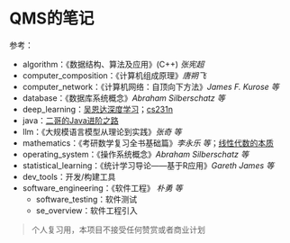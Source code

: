 # QMS的笔记

参考：

- algorithm：《数据结构、算法及应用》(C++) *张宪超*
- computer_composition：《计算机组成原理》*唐朔飞*
- computer_network：《计算机网络：自顶向下方法》*James F. Kurose 等* 
- database：《数据库系统概念》*Abraham Silberschatz 等*
- deep_learning：[吴恩达深度学习](https://www.bilibili.com/video/BV1FT4y1E74V/)；[cs231n](https://www.bilibili.com/video/BV1nJ411z7fe/)
- java：[二哥的Java进阶之路](https://www.javabetter.cn/)
- llm：《大规模语言模型从理论到实践》*张奇 等*
- mathematics：《考研数学复习全书基础篇》*李永乐 等*；[线性代数的本质](https://www.bilibili.com/video/BV1ib411t7YR/)
- operating_system：《操作系统概念》*Abraham Silberschatz 等*
- statistical_learning：《统计学习导论——基于R应用》*Gareth James 等*
- dev_tools：开发/构建工具
- software_engineering：《软件工程》 *朴勇 等* 
  - software_testing：软件测试
  - se_overview：软件工程引入

> 个人复习用，本项目不接受任何赞赏或者商业计划